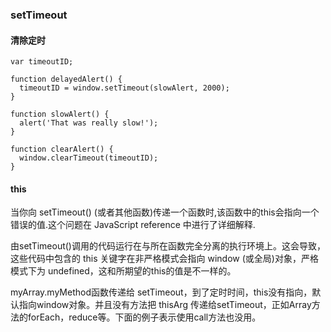 ### setTimeout

#### 清除定时
```
var timeoutID;

function delayedAlert() {
  timeoutID = window.setTimeout(slowAlert, 2000);
}

function slowAlert() {
  alert('That was really slow!');
}

function clearAlert() {
  window.clearTimeout(timeoutID);
}
```

#### this
当你向 setTimeout() (或者其他函数)传递一个函数时,该函数中的this会指向一个错误的值.这个问题在 JavaScript reference 中进行了详细解释.

由setTimeout()调用的代码运行在与所在函数完全分离的执行环境上。这会导致，这些代码中包含的 this 关键字在非严格模式会指向 window (或全局)对象，严格模式下为 undefined，这和所期望的this的值是不一样的。

myArray.myMethod函数传递给 setTimeout，到了定时时间，this没有指向，默认指向window对象。并且没有方法把 thisArg 传递给setTimeout，正如Array方法的forEach，reduce等。下面的例子表示使用call方法也没用。